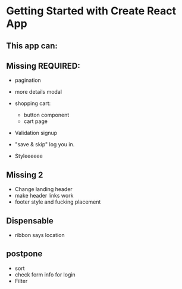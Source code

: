 # Getting Started with Create React App



## This app can:


## Missing REQUIRED:

* pagination 
* more details modal 
* shopping cart:
    * button component 
    * cart page
    

* Validation signup
* "save & skip" log you in. 
* Styleeeeee

## Missing 2 

* Change landing header
* make header links work 
* footer style and fucking placement



## Dispensable
* ribbon says location 

## postpone 
* sort 
* check form info for login 
* Filter 
